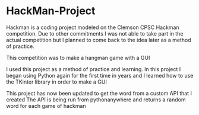 # HackMan-Project
Hackman is a coding project modeled on the Clemson CPSC Hackman competition.
Due to other commitments I was not able to take part in the actual competition but I planned to come back to the idea later as a method of practice.

This competition was to make a hangman game with a GUI

I used this project as a method of practice and learning.
In this project I began using Python again for the first time in years and I learned how to use the TKinter library in order to make a GUI

This project has now been updated to get the word from a custom API that I created
The API is being run from pythonanywhere and returns a random word for each game of hackman
